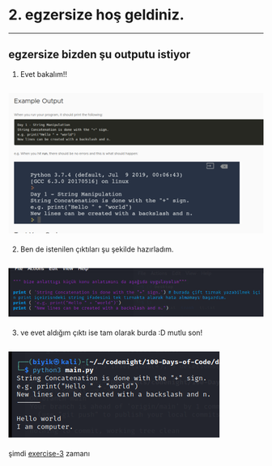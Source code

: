 # 2. egzersize hoş geldiniz.
***
## egzersize bizden şu outputu istiyor
1. Evet bakalım!!

![img-1](https://github.com/Onur-TURAN/100-Days-of-Code/blob/main/day_1/img/exrcs_2-1.png)
---
2. Ben de istenilen çıktıları şu şekilde hazırladım.

![img-2](https://github.com/Onur-TURAN/100-Days-of-Code/blob/main/day_1/img/exrcs_2-2.png)
---

3. ve evet aldığım çıktı ise tam olarak burda :D mutlu son!
 
![img-3](https://github.com/Onur-TURAN/100-Days-of-Code/blob/main/day_1/img/exrcs_2-3.png)
---

şimdi [exercise-3](https://github.com/Onur-TURAN/100-Days-of-Code/tree/main/day_1/1-exercise_3) zamanı
	
